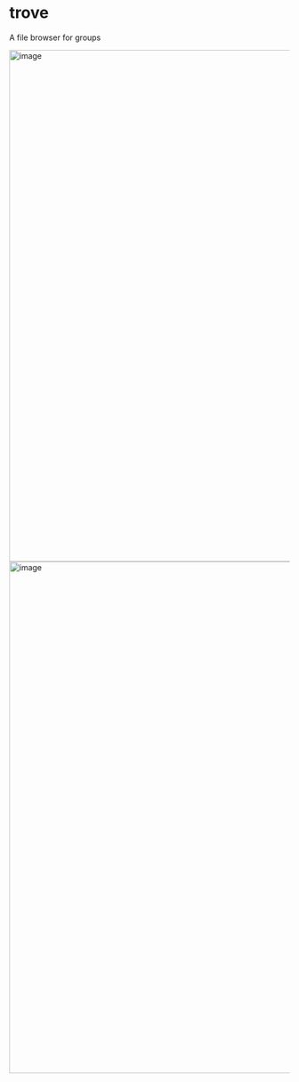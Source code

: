 # trove
A file browser for groups

<img width="920" alt="image" src="https://user-images.githubusercontent.com/6413077/200551579-32fd32ce-7247-4074-bb05-b00aa8d96102.png">
<img width="920" alt="image" src="https://user-images.githubusercontent.com/6413077/200551624-1a35b63c-1446-4b26-af22-7181242a2f72.png">
